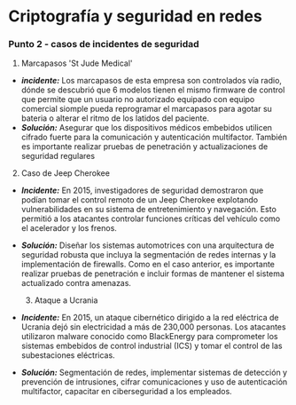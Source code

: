 # Criptografía y seguridad en redes 
### Punto 2 - casos de incidentes de seguridad

1. Marcapasos 'St Jude Medical'
- *__incidente:__* Los marcapasos de esta empresa son controlados vía radio, dónde se descubrió que 6 modelos tienen el mismo firmware de control que permite que un usuario
 no autorizado equipado con equipo comercial siomple pueda reprogramar el marcapasos para agotar su bateria o alterar el ritmo de los latidos del paciente.
- *__Solución:__* Asegurar que los dispositivos médicos embebidos utilicen cifrado fuerte para la comunicación y autenticación multifactor. También es importante realizar pruebas de penetración y actualizaciones de seguridad regulares

2. Caso de Jeep Cherokee
- *__Incidente:__* En 2015, investigadores de seguridad demostraron que podían tomar el control remoto de un Jeep Cherokee explotando vulnerabilidades en su sistema de entretenimiento y navegación. Esto permitió a los atacantes controlar funciones críticas del vehículo como el acelerador y los frenos.
- *__Solución:__* Diseñar los sistemas automotrices con una arquitectura de seguridad robusta que incluya la segmentación de redes internas y la implementación de firewalls. Como en el caso anterior, es importante realizar pruebas de penetración e incluir formas de mantener el sistema actualizado contra amenazas.

  3. Ataque a Ucrania
- *__Incidente:__* En 2015, un ataque cibernético dirigido a la red eléctrica de Ucrania dejó sin electricidad a más de 230,000 personas. Los atacantes utilizaron malware conocido como BlackEnergy para comprometer los sistemas embebidos de control industrial (ICS) y tomar el control de las subestaciones eléctricas.
- *__Solución:__* Segmentación de redes, implementar sistemas de detección y prevención de intrusiones, cifrar comunicaciones y uso de autenticación multifactor, capacitar en ciberseguridad a los empleados.
